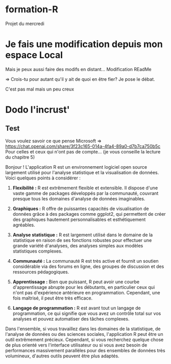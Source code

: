 # formation-R
Projet du mercredi
# Je fais une modification depuis mon espace Local
Mais je peux aussi faire des modifs en distant... Modification REadMe


=> Crois-tu pour autant qu'il y ait de quoi en être fier? Je pose le débat.

C'est pas mal mais un peu creux

# Dodo l'incrust'

## Test
Vous voulez savoir ce que pense Microsoft => 
https://chat.openai.com/share/3f23c165-014a-4fa4-89a0-d7b7ca750b5c
Pour celles et ceux qui n'ont pas de compte... 
(je vous conseille la lecture du chapitre 5)

Bonjour ! L'application R est un environnement logiciel open source largement utilisé pour l'analyse statistique et la visualisation de données. Voici quelques points à considérer :

1. **Flexibilité :** R est extrêmement flexible et extensible. Il dispose d'une vaste gamme de packages développés par la communauté, couvrant presque tous les domaines d'analyse de données imaginables.

2. **Graphiques :** R offre de puissantes capacités de visualisation de données grâce à des packages comme ggplot2, qui permettent de créer des graphiques hautement personnalisables et esthétiquement agréables.

3. **Analyse statistique :** R est largement utilisé dans le domaine de la statistique en raison de ses fonctions robustes pour effectuer une grande variété d'analyses, des analyses simples aux modèles statistiques complexes.

4. **Communauté :** La communauté R est très active et fournit un soutien considérable via des forums en ligne, des groupes de discussion et des ressources pédagogiques.

5. **Apprentissage :** Bien que puissant, R peut avoir une courbe d'apprentissage abrupte pour les débutants, en particulier ceux qui n'ont pas d'expérience antérieure en programmation. Cependant, une fois maîtrisé, il peut être très efficace.

6. **Langage de programmation :** R est avant tout un langage de programmation, ce qui signifie que vous avez un contrôle total sur vos analyses et pouvez automatiser des tâches complexes.

Dans l'ensemble, si vous travaillez dans les domaines de la statistique, de l'analyse de données ou des sciences sociales, l'application R peut être un outil extrêmement précieux. Cependant, si vous recherchez quelque chose de plus orienté vers l'interface utilisateur ou si vous avez besoin de performances massivement parallèles pour des ensembles de données très volumineux, d'autres outils peuvent être plus adaptés.

